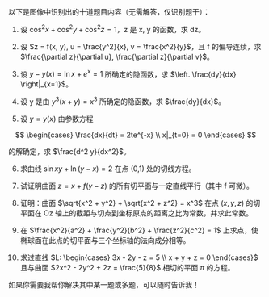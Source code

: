 以下是图像中识别出的十道题目内容（无需解答，仅识别题干）：

1. 设 $\cos^2 x + \cos^2 y + \cos^2 z = 1$，z 是 x, y 的函数，求 dz。

2. 设 $z = f(x, y), u = \frac{y^2}{x}, v = \frac{x^2}{y}$，且 f 的偏导连续，求 $\frac{\partial z}{\partial u}, \frac{\partial z}{\partial v}$。

3. 设 $y - y(x) = \ln x + e^x = 1$ 所确定的隐函数，求 $\left. \frac{dy}{dx} \right|_{x=1}$。

4. 设 y 是由 $y^3(x+y) = x^3$ 所确定的隐函数，求 $\frac{dy}{dx}$。

5. 设 $y = y(x)$ 由参数方程  
   
$$
\begin{cases}
   \frac{dx}{dt} = 2te^{-x} \\
   x|_{t=0} = 0
   \end{cases}
$$
  
   的解确定，求 $\frac{d^2 y}{dx^2}$。

6. 求曲线 $\sin xy + \ln(y - x) = 2$ 在点 (0,1) 处的切线方程。

7. 试证明曲面 $z = x + f(y - z)$ 的所有切平面与一定直线平行（其中 f 可微）。

8. 证明：曲面 $\sqrt{x^2 + y^2} + \sqrt{x^2 + z^2} = x^3$ 在点 $(x, y, z)$ 的切平面在 Oz 轴上的截距与切点到坐标原点的距离之比为常数，并求此常数。

9. 在 $\frac{x^2}{a^2} + \frac{y^2}{b^2} + \frac{z^2}{c^2} = 1$ 上求点，使椭球面在此点的切平面与三个坐标轴的法向成分相等。

10. 求过直线 $L: \begin{cases} 3x - 2y - z = 5 \\ x + y + z = 0 \end{cases}$ 且与曲面 $2x^2 - 2y^2 + 2z = \frac{5}{8}$ 相切的平面 $\pi$ 的方程。

如果你需要我帮你解决其中某一题或多题，可以随时告诉我！


